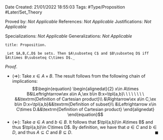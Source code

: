 <div class="topSpace"></div>

Date Created: 21/01/2022 18:55:03
Tags: #Type/Proposition #Later/Set_Theory

Proved by: _Not Applicable_
References: _Not Applicable_
Justifications: _Not Applicable_

Specializations: _Not Applicable_
Generalizations: _Not Applicable_

``` ad-Proposition
title: Proposition.

_Let $A,B,C,D$ be sets. Then $A\subseteq C$ and $B\subseteq D$ iff $A\times B\subseteq C\times D$._

```

_Proof_.
* ($\Rightarrow$): Take $x\in A\times B$. The result follows from the following chain of implications:
$$\begin{equation}
    \begin{alignedat}{2}
        x\in A\times B&\Leftrightarrow\ex a\in A,\ex b\in B:x=\tpl{a,b}\ \ \ \ \ \ \ \ &&\textrm{Definition of Cartesian product}\\
        &\Rightarrow\ex a\in C,\ex b\in D:x=\tpl{a,b}&&\textrm{Definition of subset}\\
        &\Leftrightarrow x\in C\times D.&&\textrm{Definition of Cartesian product}
    \end{alignedat}
\end{equation}$$
* ($\Leftarrow$): Take $a\in A$ and $b\in B$. It follows that $\tpl{a,b}\in A\times B$ and thus $\tpl{a,b}\in C\times D$. By definition, we have that $a\in C$ and $b\in D$, and thus $A\subseteq C$ and $B\subseteq D$.<span style="float:right;">$\blacksquare$</span>
